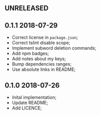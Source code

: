UNRELEASED
----------


0.1.1 2018-07-29
----------------

* Correct license in `package.json`;
* Correct tslint disable scope;
* Implement subword deletion commands;
* Add npm badges;
* Add notes about my keys;
* Bump dependencies ranges;
* Use absolute links in README;

0.1.0 2018-07-26
----------------

* Inital implementation;
* Update README;
* Add LICENCE;
